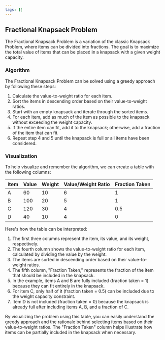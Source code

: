 ```yaml
---
tags: []
---
```

## Fractional Knapsack Problem

The Fractional Knapsack Problem is a variation of the classic Knapsack Problem, where items can be divided into fractions. The goal is to maximize the total value of items that can be placed in a knapsack with a given weight capacity.

### Algorithm

The Fractional Knapsack Problem can be solved using a greedy approach by following these steps:

1. Calculate the value-to-weight ratio for each item.
2. Sort the items in descending order based on their value-to-weight ratios.
3. Start with an empty knapsack and iterate through the sorted items.
4. For each item, add as much of the item as possible to the knapsack without exceeding the weight capacity.
5. If the entire item can fit, add it to the knapsack; otherwise, add a fraction of the item that can fit.
6. Repeat step 4 and 5 until the knapsack is full or all items have been considered.

### Visualization

To help visualize and remember the algorithm, we can create a table with the following columns:

| Item | Value | Weight | Value/Weight Ratio | Fraction Taken |
|------|-------|--------|---------------------|----------------|
|   A  |   60  |   10   |         6          |       1        |
|   B  |   100 |   20   |         5          |       1        |
|   C  |   120 |   30   |         4          |       0.5      |
|   D  |   40  |   10   |         4          |       0        |

Here's how the table can be interpreted:

1. The first three columns represent the item, its value, and its weight, respectively.
2. The fourth column shows the value-to-weight ratio for each item, calculated by dividing the value by the weight.
3. The items are sorted in descending order based on their value-to-weight ratios.
4. The fifth column, "Fraction Taken," represents the fraction of the item that should be included in the knapsack.
5. In the example, items A and B are fully included (fraction taken = 1) because they can fit entirely in the knapsack.
6. For item C, only half of it (fraction taken = 0.5) can be included due to the weight capacity constraint.
7. Item D is not included (fraction taken = 0) because the knapsack is already full after including items A, B, and a fraction of C.

By visualizing the problem using this table, you can easily understand the greedy approach and the rationale behind selecting items based on their value-to-weight ratios. The "Fraction Taken" column helps illustrate how items can be partially included in the knapsack when necessary.